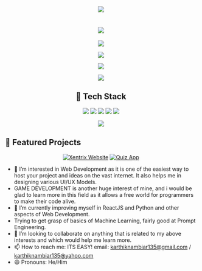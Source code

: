 <div align="center">
  <img src="https://capsule-render.vercel.app/api?type=waving&color=gradient&height=200&section=header&text=Karthik%20Nambiar&fontSize=80&fontAlignY=35&animation=twinkling&fontColor=ffffff" />
</div>  

<h1 align="center">
  <img src="https://readme-typing-svg.herokuapp.com/?lines=Hello,+World!+👋;I'm+a+Full-Stack+Developer;Passionate+about+Learning+%26+Gaming;Welcome+to+my+profile!&center=true&size=30&width=800&height=80&vCenter=true">
</h1>  

<div align="center">

<p align="center">
  <img src="https://github-readme-stats.vercel.app/api?username=KarthikNambiar135&show_icons=true&theme=radical&hide_border=true&bg_color=0D1117&title_color=F85D7F&icon_color=F85D7F&text_color=FFFFFF&count_private=true" />
</p>

<p align="center">
  <img src="https://github-readme-streak-stats.herokuapp.com/?user=KarthikNambiar135&theme=radical&hide_border=true&background=0D1117&stroke=F85D7F&ring=F85D7F&fire=F85D7F&currStreakLabel=FFFFFF" />
</p>

<p align="center">
  <img src="https://github-readme-stats.vercel.app/api/top-langs/?username=KarthikNambiar135&layout=compact&theme=radical&hide_border=true&bg_color=0D1117&title_color=F85D7F&text_color=FFFFFF" />
</p>

<p align="center">
  <img src="https://github-readme-activity-graph.vercel.app/graph?username=KarthikNambiar135&theme=react-dark&hide_border=true&bg_color=0D1117&color=F85D7F&line=F85D7F&point=FFFFFF" />
</p>

</div>


<h2 align="center">🚀 Tech Stack</h2>

<p align="center">
  <img src="https://img.shields.io/badge/React-20232A?style=for-the-badge&logo=react&logoColor=61DAFB" />
  <img src="https://img.shields.io/badge/Tailwind_CSS-38B2AC?style=for-the-badge&logo=tailwind-css&logoColor=white" />
  <img src="https://img.shields.io/badge/Framer_Motion-black?style=for-the-badge&logo=framer&logoColor=blue" />
  <img src="https://img.shields.io/badge/Three.js-black?style=for-the-badge&logo=three.js&logoColor=white" />
  <img src="https://img.shields.io/badge/GSAP-88CE02?style=for-the-badge&logo=greensock&logoColor=white" />
</p>

<p align="center">
  <img src="https://komarev.com/ghpvc/?username=KarthikNambiar135&color=blueviolet&style=for-the-badge&label=Profile+Views" />
</p>



## 🎨 Featured Projects

<div align="center">
  
[![Xentrix Website](https://github-readme-stats.vercel.app/api/pin/?username=yourusername&repo=xentrix-website&theme=radical&hide_border=true&bg_color=0D1117)](https://github.com/yourusername/xentrix-website)
[![Quiz App](https://github-readme-stats.vercel.app/api/pin/?username=yourusername&repo=quiz-app&theme=radical&hide_border=true&bg_color=0D1117)](https://github.com/yourusername/quiz-app)

</div>


- 👀 I’m interested in Web Development as it is one of the easiest way to host your project and ideas on the vast internet. It also helps me in designing various UI/UX Models.
- GAME DEVELOPMENT is another huge interest of mine, and i would be glad to learn more in this field as it allows a free world for programmers to make their code alive.
- 🌱 I’m currently improving myself in ReactJS and Python and other aspects of Web Development.
- Trying to get grasp of basics of Machine Learning, fairly good at Prompt Engineering.
- 💞️ I’m looking to collaborate on anything that is related to my above interests and which would help me learn more.
- 📫 How to reach me: ITS EASY! email: karthiknambiar135@gmail.com / karthiknambiar135@yahoo.com
- 😄 Pronouns: He/Him
<!--- ⚡ Fun fact: --->

<!---
KarthikNambiar135/KarthikNambiar135 is a ✨ special ✨ repository because its `README.md` (this file) appears on your GitHub profile.
You can click the Preview link to take a look at your changes.
--->
